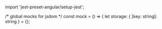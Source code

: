 
  
import 'jest-preset-angular/setup-jest';

/* global mocks for jsdom */
const mock = () => {
  let storage: { [key: string]: string } = {};
